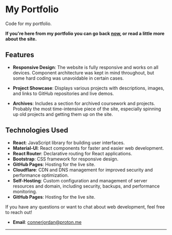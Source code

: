
# My Portfolio

  
Code for my portfolio.

  

**If you're here from my portfolio you can go back [now](https://connerjordan.com/#/about), or read a little more about the site.** 

  

## Features

  

-  **Responsive Design**: The website is fully responsive and works on all devices. Component architecture was kept in mind throughout, but some hard coding was unavoidable in certain cases.

-  **Project Showcase**: Displays various projects with descriptions, images, and links to GitHub repositories and live demos. 



-  **Archives**: Includes a section for archived coursework and projects. Probably the most time-intensive piece of the site, especially spinning up old projects and getting them up on the site.


  

## Technologies Used

- **React**: JavaScript library for building user interfaces.
- **Material-UI**: React components for faster and easier web development.
- **React Router**: Declarative routing for React applications.
- **Bootstrap**: CSS framework for responsive design.
- **GitHub Pages**: Hosting for the live site.
- **Cloudflare**: CDN and DNS management for improved security and performance optimization.
- **Self-Hosting**: Custom configuration and management of server resources and domain, including security, backups, and performance monitoring.
- **GitHub Pages**: Hosting for the live site.


 

If you have any questions or want to chat about web development, feel free to reach out!

- **Email**: [connerjordan@proton.me](mailto:conner.jordan@example.com)
 
---

